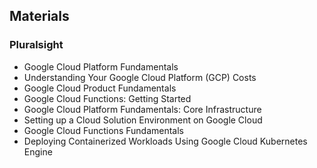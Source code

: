 ## Materials
### Pluralsight
* Google Cloud Platform Fundamentals
* Understanding Your Google Cloud Platform (GCP) Costs
* Google Cloud Product Fundamentals
* Google Cloud Functions: Getting Started
* Google Cloud Platform Fundamentals: Core Infrastructure
* Setting up a Cloud Solution Environment on Google Cloud
* Google Cloud Functions Fundamentals
* Deploying Containerized Workloads Using Google Cloud Kubernetes Engine